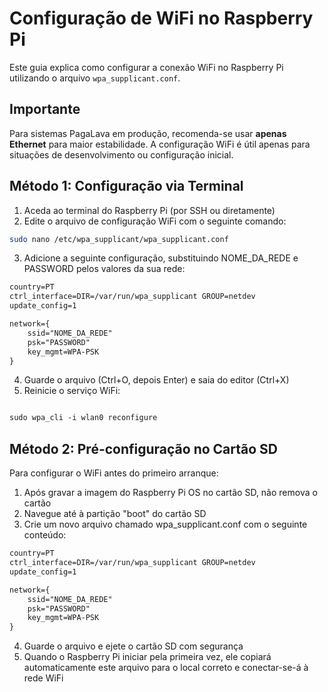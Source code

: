 # Configuração de WiFi no Raspberry Pi

Este guia explica como configurar a conexão WiFi no Raspberry Pi utilizando o arquivo `wpa_supplicant.conf`.

## Importante

Para sistemas PagaLava em produção, recomenda-se usar **apenas Ethernet** para maior estabilidade. A configuração WiFi é útil apenas para situações de desenvolvimento ou configuração inicial.

## Método 1: Configuração via Terminal

1. Aceda ao terminal do Raspberry Pi (por SSH ou diretamente)
2. Edite o arquivo de configuração WiFi com o seguinte comando:

```bash
sudo nano /etc/wpa_supplicant/wpa_supplicant.conf
```
3. Adicione a seguinte configuração, substituindo NOME_DA_REDE e PASSWORD pelos valores da sua rede:

```markdown
country=PT
ctrl_interface=DIR=/var/run/wpa_supplicant GROUP=netdev
update_config=1

network={
    ssid="NOME_DA_REDE"
    psk="PASSWORD"
    key_mgmt=WPA-PSK
}
```

4. Guarde o arquivo (Ctrl+O, depois Enter) e saia do editor (Ctrl+X)
5. Reinicie o serviço WiFi:
```markdown

sudo wpa_cli -i wlan0 reconfigure
```

## Método 2: Pré-configuração no Cartão SD
Para configurar o WiFi antes do primeiro arranque:

1. Após gravar a imagem do Raspberry Pi OS no cartão SD, não remova o cartão
2. Navegue até à partição "boot" do cartão SD
3. Crie um novo arquivo chamado wpa_supplicant.conf com o seguinte conteúdo:

```markdown
country=PT
ctrl_interface=DIR=/var/run/wpa_supplicant GROUP=netdev
update_config=1

network={
    ssid="NOME_DA_REDE"
    psk="PASSWORD"
    key_mgmt=WPA-PSK
}
```
4. Guarde o arquivo e ejete o cartão SD com segurança
5. Quando o Raspberry Pi iniciar pela primeira vez, ele copiará automaticamente este arquivo para o local correto e conectar-se-á à rede WiFi